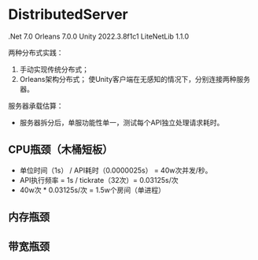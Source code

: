 # DistributedServer

.Net 7.0
Orleans 7.0.0
Unity 2022.3.8f1c1
LiteNetLib 1.1.0

两种分布式实践：
1. 手动实现传统分布式；
2. Orleans架构分布式；
使Unity客户端在无感知的情况下，分别连接两种服务器。

服务器承载估算：
- 服务器拆分后，单服功能性单一，测试每个API独立处理请求耗时。
## CPU瓶颈（木桶短板）
- 单位时间（1s） / API耗时（0.0000025s） = 40w次并发/秒。
- API执行频率 = 1s / tickrate（32次）= 0.03125s/次
- 40w次 * 0.03125s/次 = 1.5w个房间（单进程）
## 内存瓶颈
## 带宽瓶颈
